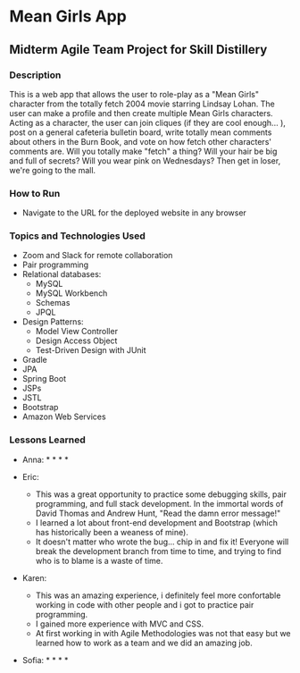 # Mean Girls App

## Midterm Agile Team Project for Skill Distillery

### Description
This is a web app that allows the user to role-play as a "Mean Girls" character from the totally fetch 2004 movie starring Lindsay Lohan. The user can make a profile and then create multiple Mean Girls characters. Acting as a character, the user can join cliques (if they are cool enough... ), post on a general cafeteria bulletin board, write totally mean comments about others in the Burn Book, and vote on how fetch other characters' comments are. Will you totally make "fetch" a thing? Will your hair be big and full of secrets? Will you wear pink on Wednesdays? Then get in loser, we're going to the mall.

### How to Run
- Navigate to the URL for the deployed website in any browser

### Topics and Technologies Used
- Zoom and Slack for remote collaboration
- Pair programming
- Relational databases:
  * MySQL
  * MySQL Workbench
  * Schemas
  * JPQL
- Design Patterns:
  * Model View Controller
  * Design Access Object
  * Test-Driven Design with JUnit
- Gradle
- JPA
- Spring Boot
- JSPs
- JSTL
- Bootstrap
- Amazon Web Services

### Lessons Learned
- Anna:
  *
  *
  *
  *

- Eric:
  * This was a great opportunity to practice some debugging skills, pair programming, and full stack development. In the immortal words of David Thomas and Andrew Hunt, "Read the damn error message!"
  * I learned a lot about front-end development and Bootstrap (which has historically been a weaness of mine).
  * It doesn't matter who wrote the bug... chip in and fix it! Everyone will break the development branch from time to time, and trying to find who is to blame is a waste of time.

- Karen:
  * This was an amazing experience, i definitely feel more confortable working in code with other people and i got to practice pair programming.  
  * I gained more experience with MVC and CSS.
  * At first working in with Agile Methodologies was not that easy but we learned how to work as a team and we did an amazing job.


- Sofia:
  *
  *
  *
  *
